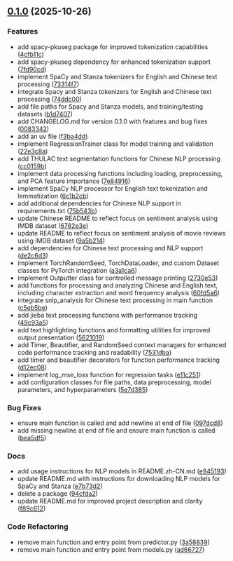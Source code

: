 <!-- insertion marker -->
<a name="0.1.0"></a>

## [0.1.0](https://github.com///compare/e5bd4d069fb126a5b9f8597ae4235f19f1c137e9...0.1.0) (2025-10-26)

### Features

- add spacy-pkuseg package for improved tokenization capabilities ([4cfb11c](https://github.com///commit/4cfb11cf50687840ef535ce11070733b8cabae46))
- add spacy-pkuseg dependency for enhanced tokenization support ([7fd90cd](https://github.com///commit/7fd90cd5f3f412beccba3abbf8e48123681b8946))
- implement SpaCy and Stanza tokenizers for English and Chinese text processing ([73314f7](https://github.com///commit/73314f7adb17e43edcdc2917f24d226080fda5fc))
- integrate Spacy and Stanza tokenizers for English and Chinese text processing ([74ddc00](https://github.com///commit/74ddc008919780237dc5210e0a54c8180bf5136b))
- add file paths for Spacy and Stanza models, and training/testing datasets ([b1d7407](https://github.com///commit/b1d7407ce82a19074613072caac4b6f565cb9767))
- add CHANGELOG.md for version 0.1.0 with features and bug fixes ([0083342](https://github.com///commit/0083342a09441f8cc0b3afadff592fbd1c73dbbb))
- add an uv file ([f3ba4dd](https://github.com///commit/f3ba4dd8196ef47e3ce4b9743f8a3c2465a8eff0))
- implement RegressionTrainer class for model training and validation ([22e3c8a](https://github.com///commit/22e3c8a123612761379ba4614c107e589cbff1f5))
- add THULAC text segmentation functions for Chinese NLP processing ([cc0159b](https://github.com///commit/cc0159bdf645a01ef5acf758099ddd09df55e3d5))
- implement data processing functions including loading, preprocessing, and PCA feature importance ([7e84916](https://github.com///commit/7e84916464a453fbd9e7ace6097423eaa1d898b9))
- implement SpaCy NLP processor for English text tokenization and lemmatization ([6c1b2cb](https://github.com///commit/6c1b2cbc7dcfa5cff98005e8b622433300d0300d))
- add additional dependencies for Chinese NLP support in requirements.txt ([75b543b](https://github.com///commit/75b543bd7c02c794e2318415c08c66f161d154e2))
- update Chinese README to reflect focus on sentiment analysis using IMDB dataset ([6782e3e](https://github.com///commit/6782e3e3676fb76445b7029e11ab4f20ea0fda6a))
- update README to reflect focus on sentiment analysis of movie reviews using IMDB dataset ([9a5b214](https://github.com///commit/9a5b21467c2d3a469dab5e62145a26c6f7873c47))
- add dependencies for Chinese text processing and NLP support ([de2c6d3](https://github.com///commit/de2c6d34b8d7a520efcf8af2a1dd487f41fdb2eb))
- implement TorchRandomSeed, TorchDataLoader, and custom Dataset classes for PyTorch integration ([a3a1ca6](https://github.com///commit/a3a1ca6e842f841f958eabcbb33517a501f49c1b))
- implement Outputter class for controlled message printing ([2730e53](https://github.com///commit/2730e531a3c6374ab649ad3d1c9704b3b179ae5b))
- add functions for processing and analyzing Chinese and English text, including character extraction and word frequency analysis ([60fd5a6](https://github.com///commit/60fd5a636c0894aae040dc3c524dc169ed1375a6))
- integrate snlp_analysis for Chinese text processing in main function ([c5eb5be](https://github.com///commit/c5eb5be8767154e04c6672d64726e4d3e648e35a))
- add jieba text processing functions with performance tracking ([49c93a5](https://github.com///commit/49c93a5580501df12a9bc7537a0fcfadb11ad25b))
- add text highlighting functions and formatting utilities for improved output presentation ([5621019](https://github.com///commit/5621019a6f732bfa695ae0af25bd596515f688d3))
- add Timer, Beautifier, and RandomSeed context managers for enhanced code performance tracking and readability ([7531dba](https://github.com///commit/7531dbabb7693a2083bfc8d4fa5246c15cfedab8))
- add timer and beautifier decorators for function performance tracking ([d12ec08](https://github.com///commit/d12ec0892f3620ab787b167b960b7011d52646f5))
- implement log_mse_loss function for regression tasks ([e11c251](https://github.com///commit/e11c251f2443fafd1bc42fa714362a29d2c1e2f3))
- add configuration classes for file paths, data preprocessing, model parameters, and hyperparameters ([5e7d385](https://github.com///commit/5e7d385a42f472c713f53123d915e472f6bd2b62))

### Bug Fixes

- ensure main function is called and add newline at end of file ([097dcd8](https://github.com///commit/097dcd80ba540830cde95dd2cbaf318766fb893f))
- add missing newline at end of file and ensure main function is called ([bea5df5](https://github.com///commit/bea5df5c434698f62a1d749a4c202968dc4f3394))

### Docs

- add usage instructions for NLP models in README.zh-CN.md ([e945193](https://github.com///commit/e94519336c119a16bd8057e634b9d39bb54d1937))
- update README.md with instructions for downloading NLP models for SpaCy and Stanza ([e7b73d2](https://github.com///commit/e7b73d2af1f93ecc78fa95c61f11633f4ac99f1b))
- delete a package ([94cfda2](https://github.com///commit/94cfda215447c877f081147d1123211bf66d088b))
- update README.md for improved project description and clarity ([f89c612](https://github.com///commit/f89c6127362f100988333403fee281182a982163))

### Code Refactoring

- remove main function and entry point from predictor.py ([3a58839](https://github.com///commit/3a58839da2001de341b0d06400e0e763df1d2446))
- remove main function and entry point from models.py ([ad66727](https://github.com///commit/ad667275da8c50f6e873baaed1fea828e169c6ec))


